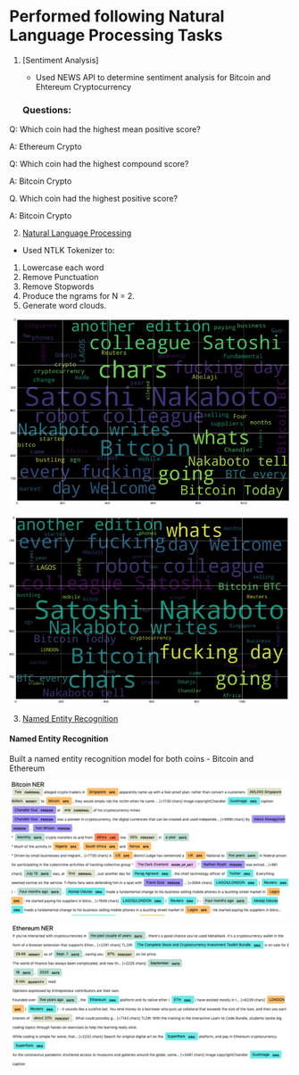 # Performed following Natural Language Processing Tasks

1. [Sentiment Analysis]

   - Used NEWS API to determine sentiment analysis for Bitcoin and Ehtereum Cryptocurrency

   ### Questions:

Q: Which coin had the highest mean positive score?

A: Ethereum Crypto

Q: Which coin had the highest compound score?

A: Bitcoin Crypto

Q. Which coin had the highest positive score?

A: Bitcoin Crypto

2. [Natural Language Processing](#Natural-Language-Processing)

- Used NTLK Tokenizer to:

1. Lowercase each word
2. Remove Punctuation
3. Remove Stopwords
4. Produce the ngrams for N = 2.
5. Generate word clouds.

![Bitcoin Wordcloud](Images/bitcoin_wordcloud.png)

![Ethereum Wordcloud](Images/ethereum_wordcloud.png)

3. [Named Entity Recognition](#Named-Entity-Recognition)

#### Named Entity Recognition

Built a named entity recognition model for both coins - Bitcoin and Ethereum

![Bitcoin NER](Images/bitcoin_ner.png)

![Ethereum NER](Images/ethereum_ner.png)
